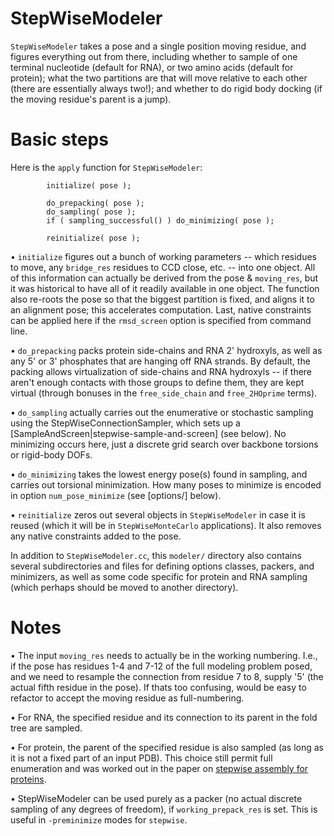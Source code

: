 # StepWiseModeler
`StepWiseModeler` takes a pose and a single position moving residue, and figures everything out from there, including  whether to sample of one terminal nucleotide (default for RNA), or two amino acids (default for protein); what the two partitions are that will move relative to each other (there are essentially always two!); and whether to do rigid body docking (if the moving residue's parent is a jump).

# Basic steps
Here is the  `apply` function for `StepWiseModeler`:
```
		initialize( pose );

		do_prepacking( pose );
		do_sampling( pose );
		if ( sampling_successful() ) do_minimizing( pose );

		reinitialize( pose );
```
• `initialize` figures out a bunch of working parameters -- which residues to move, any `bridge_res` residues to CCD close, etc. -- into one object. All of this information can actually be derived from the pose & `moving_res`, but it was historical to have all of it readily available in one object. The function also re-roots the pose so that the biggest partition is fixed, and aligns it to an alignment pose; this accelerates computation. Last, native constraints can be applied here if the `rmsd_screen` option is specified from command line.

• `do_prepacking` packs protein side-chains and RNA 2' hydroxyls, as well as any 5' or 3' phosphates that are hanging off RNA strands. By default, the packing allows virtualization of side-chains and RNA hydroxyls -- if there aren't enough contacts with those groups to define them, they are kept virtual (through bonuses in the `free_side_chain` and `free_2HOprime` terms).

• `do_sampling` actually carries out the enumerative or stochastic sampling using the StepWiseConnectionSampler, which sets up a [SampleAndScreen|stepwise-sample-and-screen] (see below).  No minimizing occurs here, just a discrete grid search over backbone torsions or rigid-body DOFs.

• `do_minimizing` takes the lowest energy pose(s) found in sampling, and carries out torsional minimization. How many poses to minimize is encoded in option `num_pose_minimize` (see [options/] below).

• `reinitialize` zeros out several objects in `StepWiseModeler` in case it is reused (which it will be in `StepWiseMonteCarlo` applications). It also removes any native constraints added to the pose.

In addition to `StepWiseModeler.cc`, this `modeler/` directory also contains several subdirectories and files for defining options classes, packers, and minimizers, as well as some code specific for protein and RNA sampling (which perhaps should be moved to another directory).

# Notes
• The input `moving_res` needs to actually be in the working numbering. I.e., if the pose has residues 1-4 and 7-12 of the full modeling problem posed, and we need to resample the connection from residue 7 to 8, supply '5' (the actual fifth residue in the pose). If thats too confusing, would be easy to refactor to accept the moving residue as full-numbering.

• For RNA, the specified residue and its connection to its parent in the fold tree are sampled.

• For protein, the parent of the specified residue is also sampled (as long as it is not a fixed part of an input PDB). This choice still permit full enumeration and was worked out in the paper on [stepwise assembly for proteins](http://www.plosone.org/article/info%3Adoi%2F10.1371%2Fjournal.pone.0074830).

• StepWiseModeler can be used purely as a packer (no actual discrete sampling of any degrees of freedom), if `working_prepack_res` is set. This is useful in `-preminimize` modes for `stepwise`.
